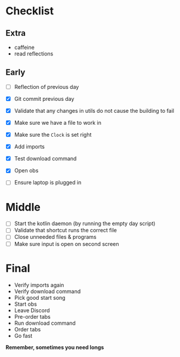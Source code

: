 # Checklist

## Extra
* caffeine
* read reflections 

## Early
* [ ] Reflection of previous day
* [x] Git commit previous day
* [x] Validate that any changes in utils do not cause the building to fail
* [x] Make sure we have a file to work in
* [x] Make sure the `Clock` is set right
* [x] Add imports
* [x] Test download command
* [x] Open obs
* [ ] Ensure laptop is plugged in
 

# Middle
* [ ] Start the kotlin daemon (by running the empty day script)
* [ ] Validate that shortcut runs the correct file 
* [ ] Close unneeded files & programs
* [ ] Make sure input is open on second screen

# Final
* Verify imports again
* Verify download command
* Pick good start song
* Start obs
* Leave Discord
* Pre-order tabs
* Run download command
* Order tabs
* Go fast


**Remember, sometimes you need longs**